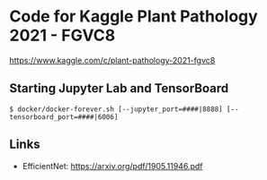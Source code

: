 # Code for Kaggle Plant Pathology 2021 - FGVC8

https://www.kaggle.com/c/plant-pathology-2021-fgvc8

## Starting Jupyter Lab and TensorBoard

`$ docker/docker-forever.sh [--jupyter_port=####|8888] [--tensorboard_port=####|6006]`

## Links

- EfficientNet: https://arxiv.org/pdf/1905.11946.pdf
